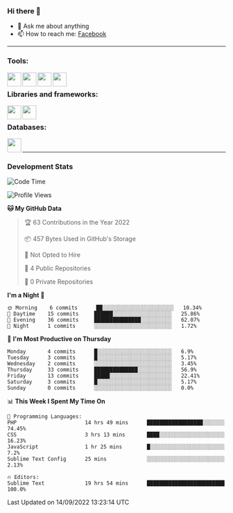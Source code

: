 ### Hi there 👋

<!-- - 🔭 I’m currently working on [huyviet] -->
- 💬 Ask me about anything
- 📫 How to reach me: [Facebook]
<!-- - ⚡ Fun fact: abc -->

---

### Tools:
<img align='left' height="32" width="32" src="https://cdn.jsdelivr.net/npm/simple-icons@4.8.0/icons/phpstorm.svg" />
<img align='left' height="32" width="32" src="https://cdn.jsdelivr.net/npm/simple-icons@4.8.0/icons/sublimetext.svg" />
<img align='left' height="32" width="32" src="https://cdn.jsdelivr.net/npm/simple-icons@4.8.0/icons/laragon.svg" />
<img align='left' height="32" width="32" src="https://cdn.jsdelivr.net/npm/simple-icons@4.8.0/icons/xampp.svg" />
<br>

### Libraries and frameworks:
<img align='left' height="32" width="32" src="https://cdn.jsdelivr.net/npm/simple-icons@4.8.0/icons/laravel.svg" />
<img align='left' height="32" width="32" src="https://cdn.jsdelivr.net/npm/simple-icons@4.8.0/icons/jquery.svg" />
<br>

### Databases:
<img align='left' height="32" width="32" src="https://cdn.jsdelivr.net/npm/simple-icons@4.8.0/icons/mysql.svg" />
<br>

---
### Development Stats
<!--START_SECTION:waka-->
![Code Time](http://img.shields.io/badge/Code%20Time-84%20hrs%2033%20mins-blue)

![Profile Views](http://img.shields.io/badge/Profile%20Views-4-blue)

**🐱 My GitHub Data** 

> 🏆 63 Contributions in the Year 2022
 > 
> 📦 457 Bytes Used in GitHub's Storage 
 > 
> 🚫 Not Opted to Hire
 > 
> 📜 4 Public Repositories 
 > 
> 🔑 0 Private Repositories  
 > 
**I'm a Night 🦉** 

```text
🌞 Morning    6 commits      ██░░░░░░░░░░░░░░░░░░░░░░░   10.34% 
🌆 Daytime    15 commits     ██████░░░░░░░░░░░░░░░░░░░   25.86% 
🌃 Evening    36 commits     ███████████████░░░░░░░░░░   62.07% 
🌙 Night      1 commits      ░░░░░░░░░░░░░░░░░░░░░░░░░   1.72%

```
📅 **I'm Most Productive on Thursday** 

```text
Monday       4 commits      █░░░░░░░░░░░░░░░░░░░░░░░░   6.9% 
Tuesday      3 commits      █░░░░░░░░░░░░░░░░░░░░░░░░   5.17% 
Wednesday    2 commits      ░░░░░░░░░░░░░░░░░░░░░░░░░   3.45% 
Thursday     33 commits     ██████████████░░░░░░░░░░░   56.9% 
Friday       13 commits     █████░░░░░░░░░░░░░░░░░░░░   22.41% 
Saturday     3 commits      █░░░░░░░░░░░░░░░░░░░░░░░░   5.17% 
Sunday       0 commits      ░░░░░░░░░░░░░░░░░░░░░░░░░   0.0%

```


📊 **This Week I Spent My Time On** 

```text
💬 Programming Languages: 
PHP                      14 hrs 49 mins      ██████████████████░░░░░░░   74.45% 
CSS                      3 hrs 13 mins       ████░░░░░░░░░░░░░░░░░░░░░   16.23% 
JavaScript               1 hr 25 mins        █░░░░░░░░░░░░░░░░░░░░░░░░   7.2% 
Sublime Text Config      25 mins             ░░░░░░░░░░░░░░░░░░░░░░░░░   2.13%

🔥 Editors: 
Sublime Text             19 hrs 54 mins      █████████████████████████   100.0%

```


 Last Updated on 14/09/2022 13:23:14 UTC
<!--END_SECTION:waka-->

[huyviet]: https://huyviet.vn/
[Facebook]: https://www.facebook.com/profile.php?id=100075294702642

